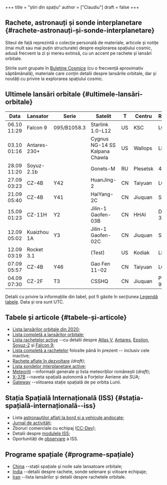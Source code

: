 +++
title = "știri din spațiu"
author = ["Claudiu"]
draft = false
+++

## Rachete, astronauți și sonde interplanetare {#rachete-astronauți-și-sonde-interplanetare}

Siteul de față reprezintă o colecție personală de materiale, articole și notițe (mai mult sau mai puțin structurate) despre explorarea spațiului cosmic, adusă frecvent la zi și mereu extinsă, cu un accent pe rachete și lansări orbitale.

Știrile sunt grupate în [Buletine Cosmice](/bul) (cu o frecvență aproximativ săptămânală), materiale care conțin detalii despre lansările orbitale, dar și noutăți cu privire la explorarea spațiului cosmic.


## Ultimele lansări orbitale {#ultimele-lansări-orbitale}

| Data        | Lansator     | Serie       | Satelit                        | T  | Centru   | Rampă    | R. | Bul            |
|-------------|--------------|-------------|--------------------------------|----|----------|----------|----|----------------|
| 06.10 11:29 | Falcon 9     | 095/B1058.3 | Starlink 1.0-L12               | US | KSC      | LC39A    | S  | [92](/bul/092) |
| 03.10 01:16 | Antares-230+ |             | Cygnus NG-14 SS Kalpana Chawla | US | Wallops  | LP-0A    | S  | [91](/bul/091) |
| 28.09 11:20 | Soyuz-2.1b   |             | Gonets-M                       | RU | Plesetsk | 43/3     | S  | [90](/bul/090) |
| 27.09 03:23 | CZ-4B        | Y42         | HuanJing-2                     | CN | Taiyuan  | LC-9     | S  | [90](/bul/090) |
| 21.09 05:40 | CZ-4B        | Y41         | HaiYang-2C                     | CN | Jiuquan  | SLS-2    | S  | [89](/bul/089) |
| 15.09 01:23 | CZ-11H       | Y2          | Jilin-1 Gaofen-03B             | CN | HHAI     | Debo-3   | S  | [88](/bul/088) |
| 12.09 05:02 | Kuaizhou 1A  | Y3          | Jilin-1 Gaofen-02C             | CN | Jiuquan  | SLS-2    | F  | [88](/bul/088) |
| 12.09 03:19 | Rocket 3.1   |             | (Test)                         | US | Kodiak   | LP-3B    | F  | [88](/bul/088) |
| 07.09 05:57 | CZ-4B        | Y46         | Gao Fen 11-02                  | CN | Taiyuan  | LC9      | S  | [88](/bul/088) |
| 04.09 07:30 | CZ-2F        | T3          | CSSHQ                          | CN | Jiuquan  | Pad 921? | S  | [87](/bul/087) |

Detalii cu privire la informațiile din tabel, pot fi găsite în secțiunea [Legendă tabele](/t/legenda_tabele). Data și ora sunt UTC.


## Tabele și articole {#tabele-și-articole}

-   [Lista lansărilor orbitale din 2020](/t/l2020);
-   [Lista completă a lansărilor orbitale](/t/lansari);
-   [Lista rachetelor active](/r/rachete_active) --cu detalii despre [Atlas V](/r/atlasv), [Antares](/r/antares), [Epsilon](/r/epsilon), [Soyuz-2](/r/soyuz-2) și [Falcon 9](/r/falcon9);
-   [Lista completă a rachetelor](/r/rachete) folosite până în prezent -- inclusiv cele inactive;
-   [Rachete aflate în dezvoltare](/r/viitor) _(draft)_;
-   [Lista sondelor interplanetare active](/m/sonde);
-   [Meteoriți](/m/meteoriti) --informații generale și lista meteoriților românești (_draft_);
-   [X-37B](/m/x37b) --naveta spațială autonomă a Forțelor Aeriene ale SUA;
-   [Gateway](/m/gateway) --viitoarea stație spațială de pe orbita Lunii.


## Stația Spațială Internațională (ISS) {#stația-spațială-internațională--iss}

-   Lista [astronauților aflați la bord și a vehicule andocate](/iss/iss/);
-   [Jurnal de activități](/iss/jurnal);
-   Zboruri comerciale cu echipaj ([CC-Dev](/iss/ccdev));
-   Detalii despre [modulele ISS](/iss/module);
-   Oportunități de [observare](https://www.heavens-above.com/PassSummary.aspx?satid=25544&lat=46.7712&lng=23.6236&loc=Cluj-Napoca&alt=0&tz=EET) a ISS.


## Programe spațiale {#programe-spațiale}

-   [China](/p/china) --stații spațiale și noile sale lansatoare orbitale;
-   [India](/p/india) --detalii despre rachete, sonde selenare și viitoare echipaje;
-   [Iran](/p/iran) --lista lansărilor și detalii despre rachetele orbitale.
